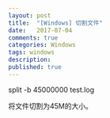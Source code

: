 ```yaml
---
layout: post
title:  "[Windows] 切割文件"
date:   2017-07-04
comments: true
categories: Windows
tags: windows
description:
published: true
---
```



split -b 45000000 test.log

将文件切割为45M的大小。




